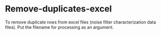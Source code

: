 # Remove-duplicates-excel
To remove duplicate rows from excel files (noise filter characterization data files).
Put the filename for processing as an argument.
